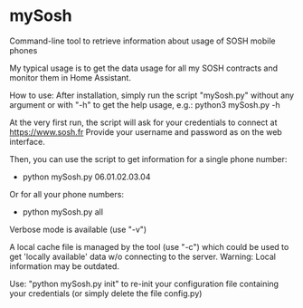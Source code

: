 # mySosh
Command-line tool to retrieve information about usage of SOSH mobile phones

My typical usage is to get the data usage for all my SOSH contracts and monitor them
in Home Assistant.

How to use:
After installation, simply run the script "mySosh.py" without any argument or with "-h" to get the help usage, e.g.:
python3 mySosh.py -h

At the very first run, the script will ask for your credentials to connect at https://www.sosh.fr
Provide your username and password as on the web interface.

Then, you can use the script to get information for a single phone number:
- python mySosh.py 06.01.02.03.04

Or for all your phone numbers:
- python mySosh.py all

Verbose mode is available (use "-v")

A local cache file is managed by the tool (use "-c") which could be used to get 'locally available' data w/o connecting to the server.
Warning: Local information may be outdated.

Use: "python mySosh.py init" to re-init your configuration file containing your credentials (or simply delete the file config.py)
